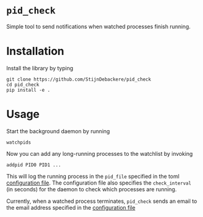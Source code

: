 # `pid_check`
Simple tool to send notifications when watched processes finish running.

# Installation
Install the library by typing
```
git clone https://github.com/StijnDebackere/pid_check
cd pid_check
pip install -e .
```

# Usage
Start the background daemon by running
```
watchpids
```
Now you can add any long-running processes to the watchlist by invoking
```
addpid PID0 PID1 ...
```
This will log the running process in the `pid_file` specified in the toml [configuration file](https://github.com/StijnDebackere/pid_check/blob/main/pid_check/config.toml#L1=). The configuration file also specifies the `check_interval` (in seconds) for the daemon to check which processes are running.

Currently, when a watched process terminates, `pid_check` sends an email to the email address specified in the [configuration file](https://github.com/StijnDebackere/pid_check/blob/main/pid_check/config.toml#L6=)
